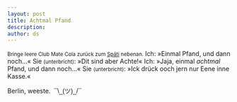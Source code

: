 ```yaml
---
layout: post
title: Achtmal Pfand
description:
author: ds
---
```


<small>Bringe leere Club Mate Cola zurück zum [Späti](https://de.wikipedia.org/wiki/Spätkauf) nebenan.</small>
Ich: »Einmal Pfand, und dann noch…«
Sie <small>(unterbricht)</small>: »Dit sind aber Achte!«
Ich: »Jaja, einmal _achtmal_ Pfand, und dann noch…«
Sie <small>(unterbricht)</small>: »Ick drück ooch jern nur Eene inne Kasse.«

Berlin, weeste. &nbsp;<span style="font-family: sans-serif; white-space: nowrap;">¯\\_(ツ)\_/¯</span>
